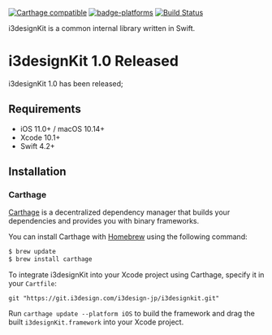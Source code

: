 [![Carthage compatible](https://img.shields.io/badge/Carthage-compatible-4BC51D.svg?style=flat)](https://git.i3design.com/i3design-jp/i3designkit)
[![badge-platforms](https://img.shields.io/badge/platforms-iOS-lightgrey.svg)](https://git.i3design.com/i3design-jp/i3designkit)
[![Build Status](https://app.bitrise.io/app/2c190686a3e0b37a/status.svg?token=UG7hPvAB5C1QFyXNmdd87w&branch=master)](https://app.bitrise.io/app/2c190686a3e0b37a)


i3designKit is a common internal library written in Swift.

# i3designKit 1.0 Released
i3designKit 1.0 has been released;

## Requirements

- iOS 11.0+ / macOS 10.14+
- Xcode 10.1+
- Swift 4.2+

## Installation

### Carthage

[Carthage](https://github.com/Carthage/Carthage) is a decentralized dependency manager that builds your dependencies and provides you with binary frameworks.

You can install Carthage with [Homebrew](https://brew.sh/) using the following command:

```bash
$ brew update
$ brew install carthage
```

To integrate i3designKit into your Xcode project using Carthage, specify it in your `Cartfile`:

```ogdl
git "https://git.i3design.com/i3design-jp/i3designkit.git"
```

Run `carthage update --platform iOS` to build the framework and drag the built `i3designKit.framework` into your Xcode project.
